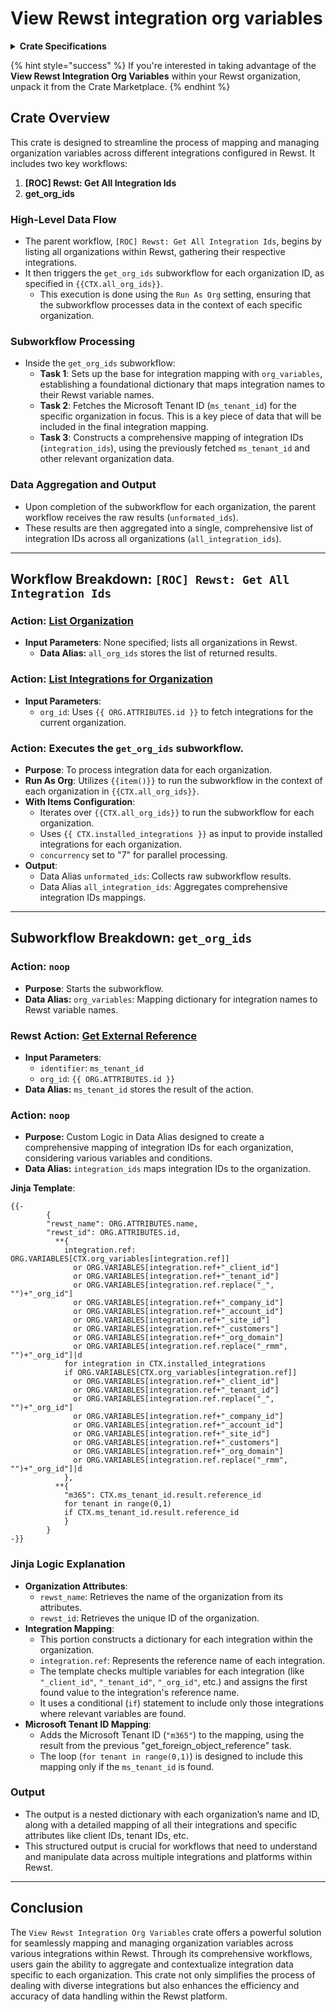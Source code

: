 # View Rewst integration org variables

<details>

<summary><strong>Crate Specifications</strong></summary>

**Creation Date**: September 27th, 2023

**Components**:

* **Parent Workflows**:
  * `[ROC] Rewst: Get All Integration Ids`
* **Sub-Workflows**:
* `get_org_ids`

**Trigger**:

* Manual

**Configuration**

* **Workflow Name**: Editable to suit your organizational naming conventions.
* **Time Saved**: Estimate the time saving in seconds for documentation and efficiency analysis

</details>

{% hint style="success" %}
If you're interested in taking advantage of the **View Rewst Integration Org Variables** within your Rewst organization, unpack it from the Crate Marketplace.
{% endhint %}

## Crate Overview

This crate is designed to streamline the process of mapping and managing organization variables across different integrations configured in Rewst. It includes two key workflows:

1. **\[ROC] Rewst: Get All Integration Ids**
2. **get\_org\_ids**

### High-Level Data Flow

* The parent workflow, `[ROC] Rewst: Get All Integration Ids`, begins by listing all organizations within Rewst, gathering their respective integrations.
* It then triggers the `get_org_ids` subworkflow for each organization ID, as specified in `{{CTX.all_org_ids}}`.
  * This execution is done using the `Run As Org` setting, ensuring that the subworkflow processes data in the context of each specific organization.

### Subworkflow Processing

* Inside the `get_org_ids` subworkflow:
  * **Task 1**: Sets up the base for integration mapping with `org_variables`, establishing a foundational dictionary that maps integration names to their Rewst variable names.
  * **Task 2**: Fetches the Microsoft Tenant ID (`ms_tenant_id`) for the specific organization in focus. This is a key piece of data that will be included in the final integration mapping.
  * **Task 3**: Constructs a comprehensive mapping of integration IDs (`integration_ids`), using the previously fetched `ms_tenant_id` and other relevant organization data.

### Data Aggregation and Output

* Upon completion of the subworkflow for each organization, the parent workflow receives the raw results (`unformated_ids`).
* These results are then aggregated into a single, comprehensive list of integration IDs across all organizations (`all_integration_ids`).

***

## Workflow Breakdown: **`[ROC] Rewst: Get All Integration Ids`**

### **Action**: [List Organization](https://docs.rewst.help/documentation/workflows/actions-in-rewst/rewst-actions/organization-actions#list-organizations)

* **Input Parameters**: None specified; lists all organizations in Rewst.
  * **Data Alias:** `all_org_ids` stores the list of returned results.

### **Action**: [List Integrations for Organization](https://docs.rewst.help/documentation/workflows/actions-in-rewst/rewst-actions/integrations-and-external-association-actions#list-integrations-for-organization)

* **Input Parameters**:
  * `org_id`: Uses `{{ ORG.ATTRIBUTES.id }}` to fetch integrations for the current organization.

### Action: Executes the `get_org_ids` subworkflow.

* **Purpose**: To process integration data for each organization.
* **Run As Org**: Utilizes `{{item()}}` to run the subworkflow in the context of each organization in `{{CTX.all_org_ids}}`.
* **With Items Configuration**:
  * Iterates over `{{CTX.all_org_ids}}` to run the subworkflow for each organization.
  * Uses `{{ CTX.installed_integrations }}` as input to provide installed integrations for each organization.
  * `concurrency` set to "7" for parallel processing.
* **Output**:
  * Data Alias `unformated_ids`: Collects raw subworkflow results.
  * Data Alias `all_integration_ids`: Aggregates comprehensive integration IDs mappings.

***

## Subworkflow Breakdown: `get_org_ids`

### **Action**: `noop`

* **Purpose**: Starts the subworkflow.
* **Data Alias:** `org_variables`: Mapping dictionary for integration names to Rewst variable names.

### **Rewst Action**: [**Get External Reference**](https://docs.rewst.help/documentation/workflows/actions-in-rewst/rewst-actions/integrations-and-external-association-actions#get-external-reference)

* **Input Parameters**:
  * `identifier`: `ms_tenant_id`
  * `org_id`: `{{ ORG.ATTRIBUTES.id }}`
* **Data Alias:** `ms_tenant_id` stores the result of the action.

### **Action**: `noop`

* **Purpose:** Custom Logic in Data Alias designed to create a comprehensive mapping of integration IDs for each organization, considering various variables and conditions.
* **Data Alias:** `integration_ids` maps integration IDs to the organization.

**Jinja Template**:

```django
{{-
        {
        "rewst_name": ORG.ATTRIBUTES.name,
        "rewst_id": ORG.ATTRIBUTES.id,
          **{
            integration.ref: ORG.VARIABLES[CTX.org_variables[integration.ref]] 
              or ORG.VARIABLES[integration.ref+"_client_id"] 
              or ORG.VARIABLES[integration.ref+"_tenant_id"] 
              or ORG.VARIABLES[integration.ref.replace("_", "")+"_org_id"] 
              or ORG.VARIABLES[integration.ref+"_company_id"] 
              or ORG.VARIABLES[integration.ref+"_account_id"] 
              or ORG.VARIABLES[integration.ref+"_site_id"] 
              or ORG.VARIABLES[integration.ref+"_customers"] 
              or ORG.VARIABLES[integration.ref+"_org_domain"] 
              or ORG.VARIABLES[integration.ref.replace("_rmm", "")+"_org_id"]|d
            for integration in CTX.installed_integrations
            if ORG.VARIABLES[CTX.org_variables[integration.ref]] 
              or ORG.VARIABLES[integration.ref+"_client_id"] 
              or ORG.VARIABLES[integration.ref+"_tenant_id"] 
              or ORG.VARIABLES[integration.ref.replace("_", "")+"_org_id"] 
              or ORG.VARIABLES[integration.ref+"_company_id"] 
              or ORG.VARIABLES[integration.ref+"_account_id"] 
              or ORG.VARIABLES[integration.ref+"_site_id"] 
              or ORG.VARIABLES[integration.ref+"_customers"] 
              or ORG.VARIABLES[integration.ref+"_org_domain"] 
              or ORG.VARIABLES[integration.ref.replace("_rmm", "")+"_org_id"]|d
            },
          **{ 
            "m365": CTX.ms_tenant_id.result.reference_id
            for tenant in range(0,1)
            if CTX.ms_tenant_id.result.reference_id
            }
        }
-}}
```

### **Jinja Logic Explanation**

* **Organization Attributes**:
  * `rewst_name`: Retrieves the name of the organization from its attributes.
  * `rewst_id`: Retrieves the unique ID of the organization.
* **Integration Mapping**:
  * This portion constructs a dictionary for each integration within the organization.
  * `integration.ref`: Represents the reference name of each integration.
  * The template checks multiple variables for each integration (like `"_client_id"`, `"_tenant_id"`, `"_org_id"`, etc.) and assigns the first found value to the integration's reference name.
  * It uses a conditional (`if`) statement to include only those integrations where relevant variables are found.
* **Microsoft Tenant ID Mapping**:
  * Adds the Microsoft Tenant ID (`"m365"`) to the mapping, using the result from the previous "get\_foreign\_object\_reference" task.
  * The loop (`for tenant in range(0,1)`) is designed to include this mapping only if the `ms_tenant_id` is found.

### Output

* The output is a nested dictionary with each organization’s name and ID, along with a detailed mapping of all their integrations and specific attributes like client IDs, tenant IDs, etc.
* This structured output is crucial for workflows that need to understand and manipulate data across multiple integrations and platforms within Rewst.

***

## Conclusion

The `View Rewst Integration Org Variables` crate offers a powerful solution for seamlessly mapping and managing organization variables across various integrations within Rewst. Through its comprehensive workflows, users gain the ability to aggregate and contextualize integration data specific to each organization. This crate not only simplifies the process of dealing with diverse integrations but also enhances the efficiency and accuracy of data handling within the Rewst platform.
